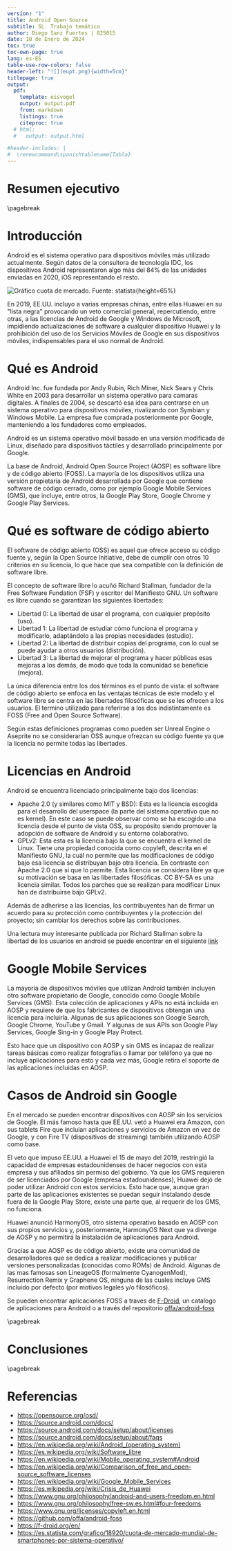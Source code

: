 ```yaml
---
version: "1"
title: Android Open Source
subtitle: SL. Trabajo temático
author: Diego Sanz Fuertes | 825015
date: 10 de Enero de 2024
toc: true
toc-own-page: true
lang: es-ES
table-use-row-colors: false
header-left: "![](eupt.png){width=5cm}"
titlepage: true
output:
  pdf:
    template: eisvogel
    output: output.pdf
    from: markdown
    listings: true
    citeproc: true
  # html:
  #   output: output.html

#header-includes: |
#  \renewcommand\spanishtablename{Tabla}
---
```


# Resumen ejecutivo

\pagebreak


# Introducción

Android es el sistema operativo para dispositivos móviles más utilizado actualmente. Según datos de la consultora de tecnología IDC, los dispositivos Android representaron algo más del 84% de las unidades enviadas en 2020, iOS representando el resto.

![Gráfico cuota de mercado. Fuente: statista](grafico_cuota_mercado.png){height=65%}

En 2019, EE.UU. incluyo a varias empresas chinas, entre ellas Huawei en su "lista negra" provocando un veto comercial general, repercutiendo, entre otras, a las licencias de Android de Google y Windows de Microsoft, impidiendo actualizaciones de software a cualquier dispositivo Huawei y la prohibición del uso de los Servicios Móviles de Google en sus dispositivos móviles, indispensables para el uso normal de Android.

# Qué es Android

Android Inc. fue fundada por Andy Rubin, Rich Miner, Nick Sears y Chris White en 2003 para desarrollar un sistema operativo para camaras digitales. A finales de 2004, se descartó esa idea para centrarse en un sistema operativo para dispositivos móviles, rivalizando con Symbian y Windows Mobile. La empresa fue comprada posteriormente por Google, manteniendo a los fundadores como empleados.

Android es un sistema operativo móvil basado en una versión modificada de Linux, diseñado para dispositivos táctiles y desarrollado principalmente por Google. 

La base de Android, Android Open Source Project (AOSP) es software libre y de código abierto (FOSS). La mayoría de los dispositivos utiliza una versión propietaria de Android desarrollada por Google que contiene software de código cerrado, como por ejemplo Google Mobile Services (GMS), que incluye, entre otros, la Google Play Store, Google Chrome y Google Play Services.

# Qué es software de código abierto

El software de código abierto (OSS) es aquel que ofrece acceso su código fuente y, según la Open Source Initiative, debe de cumplir con otros 10 criterios en su licencia, lo que hace que sea compatible con la definición de software libre.

El concepto de software libre lo acuñó Richard Stallman, fundador de la Free Software Fundation (FSF) y escritor del Manifiesto GNU. Un software es libre cuando se garantizan las siguientes libertades:

- Libertad 0: La libertad de usar el programa, con cualquier propósito (uso).
- Libertad 1: La libertad de estudiar cómo funciona el programa y modificarlo, adaptándolo a las propias necesidades (estudio).
- Libertad 2: La libertad de distribuir copias del programa, con lo cual se puede ayudar a otros usuarios (distribución).
- Libertad 3: La libertad de mejorar el programa y hacer públicas esas mejoras a los demás, de modo que toda la comunidad se beneficie (mejora).

La única diferencia entre los dos términos es el punto de vista: el software de código abierto se enfoca en las ventajas técnicas de este modelo y el software libre se centra en las libertades filosóficas que se les ofrecen a los usuarios. El termino utilizado para referirse a los dos indistintamente es FOSS (Free and Open Source Software).

Según estas definiciones programas como pueden ser Unreal Engine o Aseprite no se considerarían OSS aunque ofrezcan su código fuente ya que la licencia no permite todas las libertades.

# Licencias en Android

Android se encuentra licenciado principalmente bajo dos licencias:

- Apache 2.0 (y similares como MIT y BSD): Esta es la licencia escogida para el desarrollo del userspace (la parte del sistema operativo que no es kernel). En este caso se puede observar como se ha escogido una licencia desde el punto de vista OSS, su propósito siendo promover la adopción de software de Android y su entorno colaborativo. 
- GPLv2: Esta esta es la licencia bajo la que se encuentra el kernel de Linux. Tiene una propiedad conocida como copyleft, descrita en el Manifiesto GNU, la cuál no permite que las modificaciones de código bajo esa licencia se distribuyan bajo otra licencia. En contraste con Apache 2.0 que si que lo permite. Esta licencia se considera libre ya que su motivación se basa en las libertades filosóficas. CC BY-SA es una licencia similar. Todos los parches que se realizan para modificar Linux han de distribuirse bajo GPLv2.

Además de adherirse a las licencias, los contribuyentes han de firmar un acuerdo para su protección como contribuyentes y la protección del proyecto; sin cambiar los derechos sobre las contribuciones.

Una lectura muy interesante publicada por Richard Stallman sobre la libertad de los usuarios en android se puede encontrar en el siguiente [link](https://www.gnu.org/philosophy/android-and-users-freedom.en.html)

# Google Mobile Services

La mayoría de dispositivos móviles que utilizan Android también incluyen otro software propietario de Google, conocido como Google Mobile Services (GMS). Esta colección de aplicaciones y APIs no está incluida en AOSP y requiere de que los fabricantes de dispositivos obtengan una licencia para incluirla. Algunas de sus aplicaciones son Google Search, Google Chrome, YouTube y Gmail. Y algunas de sus APIs son Google Play Services, Google Sing-in y Google Play Protect. 

Esto hace que un dispositivo con AOSP y sin GMS es incapaz de realizar tareas básicas como realizar fotografías o llamar por teléfono ya que no incluye aplicaciones para esto y cada vez más, Google retira el soporte de las aplicaciones incluidas en AOSP. 

#  Casos de Android sin Google

En el mercado se pueden encontrar dispositivos con AOSP sin los servicios de Google. El más famoso hasta que EE.UU. vetó a Huawei era Amazon, con sus tablets Fire que incluían aplicaciones y servicios de Amazon en vez de Google, y con Fire TV (dispositivos de streaming) también utilizando AOSP como base.

El veto que impuso EE.UU. a Huawei el 15 de mayo del 2019, restringió la capacidad de empresas estadounidenses de hacer negocios con esta empresa y sus afiliados sin permiso del gobierno. Ya que los GMS requieren de ser licenciados por Google (empresa estadounidenses), Huawei dejó de poder utilizar Android con estos servicios. Esto hace que, aunque gran parte de las aplicaciones existentes se puedan seguir instalando desde fuera de la Google Play Store, existe una parte que, al requerir de los GMS, no funciona. 

Huawei anunció HarmonyOS, otro sistema operativo basado en AOSP con sus propios servicios y, posteriormente, HarmonyOS Next que ya diverge de AOSP y no permitirá la instalación de aplicaciones para Android.

Gracias a que AOSP es de código abierto, existe una comunidad de desarrolladores que se dedica a realizar modificaciones y publicar versiones personalizadas (conocidas como ROMs) de Android. Algunas de las mas famosas son LineageOS (formalmente CyanogenMod), Resurrection Remix y Graphene OS, ninguna de las cuales incluye GMS incluido por defecto (por motivos legales y/o filosóficos).

Se pueden encontrar aplicaciones FOSS a traves de [F-Droid](https://f-droid.org/en/), un catalogo de aplicaciones para Android o a través del repositorio [offa/android-foss](https://github.com/offa/android-foss)

\pagebreak

# Conclusiones

\pagebreak

# Referencias

- https://opensource.org/osd/
- https://source.android.com/docs/
- https://source.android.com/docs/setup/about/licenses
- https://source.android.com/docs/setup/about/faqs
- https://en.wikipedia.org/wiki/Android_(operating_system)
- https://es.wikipedia.org/wiki/Software_libre
- https://en.wikipedia.org/wiki/Mobile_operating_system#Android
- https://en.wikipedia.org/wiki/Comparison_of_free_and_open-source_software_licenses
- https://en.wikipedia.org/wiki/Google_Mobile_Services
- https://es.wikipedia.org/wiki/Crisis_de_Huawei
- https://www.gnu.org/philosophy/android-and-users-freedom.en.html
- https://www.gnu.org/philosophy/free-sw.es.html#four-freedoms
- https://www.gnu.org/licenses/copyleft.en.html
- https://github.com/offa/android-foss
- https://f-droid.org/en/
- https://es.statista.com/grafico/18920/cuota-de-mercado-mundial-de-smartphones-por-sistema-operativo/